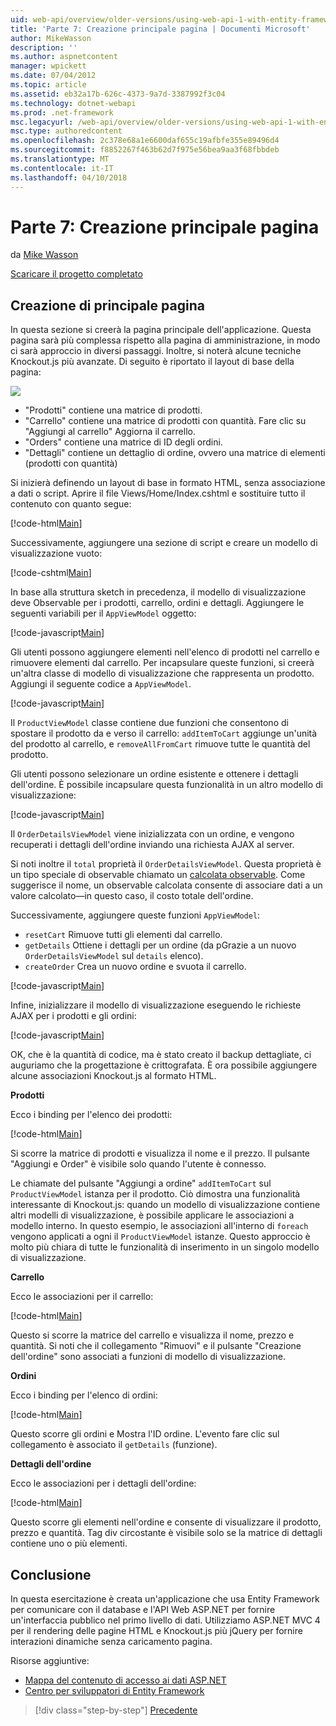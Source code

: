 ```yaml
---
uid: web-api/overview/older-versions/using-web-api-1-with-entity-framework-5/using-web-api-with-entity-framework-part-7
title: 'Parte 7: Creazione principale pagina | Documenti Microsoft'
author: MikeWasson
description: ''
ms.author: aspnetcontent
manager: wpickett
ms.date: 07/04/2012
ms.topic: article
ms.assetid: eb32a17b-626c-4373-9a7d-3387992f3c04
ms.technology: dotnet-webapi
ms.prod: .net-framework
msc.legacyurl: /web-api/overview/older-versions/using-web-api-1-with-entity-framework-5/using-web-api-with-entity-framework-part-7
msc.type: authoredcontent
ms.openlocfilehash: 2c378e68a1e6600daf655c19afbfe355e89496d4
ms.sourcegitcommit: f8852267f463b62d7f975e56bea9aa3f68fbbdeb
ms.translationtype: MT
ms.contentlocale: it-IT
ms.lasthandoff: 04/10/2018
---
```

<a name="part-7-creating-the-main-page"></a>Parte 7: Creazione principale pagina
====================
da [Mike Wasson](https://github.com/MikeWasson)

[Scaricare il progetto completato](http://code.msdn.microsoft.com/ASP-NET-Web-API-with-afa30545)

## <a name="creating-the-main-page"></a>Creazione di principale pagina

In questa sezione si creerà la pagina principale dell'applicazione. Questa pagina sarà più complessa rispetto alla pagina di amministrazione, in modo ci sarà approccio in diversi passaggi. Inoltre, si noterà alcune tecniche Knockout.js più avanzate. Di seguito è riportato il layout di base della pagina:

![](using-web-api-with-entity-framework-part-7/_static/image1.png)

- "Prodotti" contiene una matrice di prodotti.
- "Carrello" contiene una matrice di prodotti con quantità. Fare clic su "Aggiungi al carrello" Aggiorna il carrello.
- "Orders" contiene una matrice di ID degli ordini.
- "Dettagli" contiene un dettaglio di ordine, ovvero una matrice di elementi (prodotti con quantità)

Si inizierà definendo un layout di base in formato HTML, senza associazione a dati o script. Aprire il file Views/Home/Index.cshtml e sostituire tutto il contenuto con quanto segue:

[!code-html[Main](using-web-api-with-entity-framework-part-7/samples/sample1.html)]

Successivamente, aggiungere una sezione di script e creare un modello di visualizzazione vuoto:

[!code-cshtml[Main](using-web-api-with-entity-framework-part-7/samples/sample2.cshtml)]

In base alla struttura sketch in precedenza, il modello di visualizzazione deve Observable per i prodotti, carrello, ordini e dettagli. Aggiungere le seguenti variabili per il `AppViewModel` oggetto:

[!code-javascript[Main](using-web-api-with-entity-framework-part-7/samples/sample3.js)]

Gli utenti possono aggiungere elementi nell'elenco di prodotti nel carrello e rimuovere elementi dal carrello. Per incapsulare queste funzioni, si creerà un'altra classe di modello di visualizzazione che rappresenta un prodotto. Aggiungi il seguente codice a `AppViewModel`.

[!code-javascript[Main](using-web-api-with-entity-framework-part-7/samples/sample4.js?highlight=4)]

Il `ProductViewModel` classe contiene due funzioni che consentono di spostare il prodotto da e verso il carrello: `addItemToCart` aggiunge un'unità del prodotto al carrello, e `removeAllFromCart` rimuove tutte le quantità del prodotto.

Gli utenti possono selezionare un ordine esistente e ottenere i dettagli dell'ordine. È possibile incapsulare questa funzionalità in un altro modello di visualizzazione:

[!code-javascript[Main](using-web-api-with-entity-framework-part-7/samples/sample5.js?highlight=4)]

Il `OrderDetailsViewModel` viene inizializzata con un ordine, e vengono recuperati i dettagli dell'ordine inviando una richiesta AJAX al server.

Si noti inoltre il `total` proprietà il `OrderDetailsViewModel`. Questa proprietà è un tipo speciale di observable chiamato un [calcolata observable](http://knockoutjs.com/documentation/computedObservables.html). Come suggerisce il nome, un observable calcolata consente di associare dati a un valore calcolato&#8212;in questo caso, il costo totale dell'ordine.

Successivamente, aggiungere queste funzioni `AppViewModel`:

- `resetCart` Rimuove tutti gli elementi dal carrello.
- `getDetails` Ottiene i dettagli per un ordine (da pGrazie a un nuovo `OrderDetailsViewModel` sul `details` elenco).
- `createOrder` Crea un nuovo ordine e svuota il carrello.


[!code-javascript[Main](using-web-api-with-entity-framework-part-7/samples/sample6.js?highlight=4)]

Infine, inizializzare il modello di visualizzazione eseguendo le richieste AJAX per i prodotti e gli ordini:

[!code-javascript[Main](using-web-api-with-entity-framework-part-7/samples/sample7.js)]

OK, che è la quantità di codice, ma è stato creato il backup dettagliate, ci auguriamo che la progettazione è crittografata. È ora possibile aggiungere alcune associazioni Knockout.js al formato HTML.

**Prodotti**

Ecco i binding per l'elenco dei prodotti:

[!code-html[Main](using-web-api-with-entity-framework-part-7/samples/sample8.html)]

Si scorre la matrice di prodotti e visualizza il nome e il prezzo. Il pulsante "Aggiungi e Order" è visibile solo quando l'utente è connesso.

Le chiamate del pulsante "Aggiungi a ordine" `addItemToCart` sul `ProductViewModel` istanza per il prodotto. Ciò dimostra una funzionalità interessante di Knockout.js: quando un modello di visualizzazione contiene altri modelli di visualizzazione, è possibile applicare le associazioni a modello interno. In questo esempio, le associazioni all'interno di `foreach` vengono applicati a ogni il `ProductViewModel` istanze. Questo approccio è molto più chiara di tutte le funzionalità di inserimento in un singolo modello di visualizzazione.

**Carrello**

Ecco le associazioni per il carrello:

[!code-html[Main](using-web-api-with-entity-framework-part-7/samples/sample9.html)]

Questo si scorre la matrice del carrello e visualizza il nome, prezzo e quantità. Si noti che il collegamento "Rimuovi" e il pulsante "Creazione dell'ordine" sono associati a funzioni di modello di visualizzazione.

**Ordini**

Ecco i binding per l'elenco di ordini:

[!code-html[Main](using-web-api-with-entity-framework-part-7/samples/sample10.html)]

Questo scorre gli ordini e Mostra l'ID ordine. L'evento fare clic sul collegamento è associato il `getDetails` (funzione).

**Dettagli dell'ordine**

Ecco le associazioni per i dettagli dell'ordine:

[!code-html[Main](using-web-api-with-entity-framework-part-7/samples/sample11.html)]

Questo scorre gli elementi nell'ordine e consente di visualizzare il prodotto, prezzo e quantità. Tag div circostante è visibile solo se la matrice di dettagli contiene uno o più elementi.

## <a name="conclusion"></a>Conclusione

In questa esercitazione è creata un'applicazione che usa Entity Framework per comunicare con il database e l'API Web ASP.NET per fornire un'interfaccia pubblico nel primo livello di dati. Utilizziamo ASP.NET MVC 4 per il rendering delle pagine HTML e Knockout.js più jQuery per fornire interazioni dinamiche senza caricamento pagina.

Risorse aggiuntive:

- [Mappa del contenuto di accesso ai dati ASP.NET](https://msdn.microsoft.com/library/6759sth4.aspx)
- [Centro per sviluppatori di Entity Framework](https://msdn.microsoft.com/data/ef)

> [!div class="step-by-step"]
> [Precedente](using-web-api-with-entity-framework-part-6.md)
